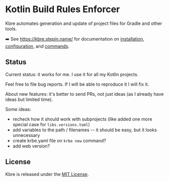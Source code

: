 # Kotlin Build Rules Enforcer

Kbre automates generation and update of project files for Gradle and other tools.

➡️ See https://kbre.stepin.name/ for documentation on [installation](https://kbre.stepin.name/installation/),
[configuration](https://kbre.stepin.name/configDirFormat/), and [commands](https://kbre.stepin.name/usage/).

## Status

Current status: it works for me. I use it for all my Kotlin projects.

Feel free to file bug reports. If I will be able to reproduce it I will fix it.

About new features: it's better to send PRs, not just ideas (as I already have ideas but limited time).

Some ideas:
- recheck how it should work with subprojects (like added one more special case for `libs.versions.toml`)
- add variables to the path / filenames -- it should be easy, but it looks unnecessary
- create krbe.yaml file on `krbe new` command?
- add web version?

## License

Kbre is released under the [MIT License](LICENSE).
